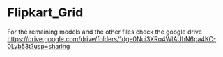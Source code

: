 # Flipkart_Grid
For the remaining models and the other files check the google drive 
https://drive.google.com/drive/folders/1dge0Nui3XRq4WlAUhN6pa4KC-0Lyb53t?usp=sharing
